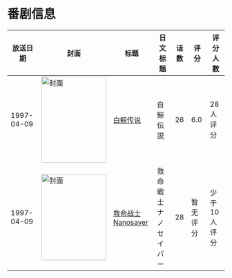# 番剧信息

|放送日期|封面|标题|日文标题|话数|评分|评分人数|
|---|---|---|---|---|---|---|
|1997-04-09|<img src="https://lain.bgm.tv/pic/cover/c/72/6a/105129_9VE2z.jpg" alt="封面" style="width:150px;height:200px;object-fit:cover;">|[白鲸传说](https://bangumi.tv/subject/105129)|白鯨伝説|26|6.0|28人评分|
|1997-04-09|<img src="https://lain.bgm.tv/pic/cover/c/a7/00/189016_G2oLG.jpg" alt="封面" style="width:150px;height:200px;object-fit:cover;">|[救命战士Nanosaver](https://bangumi.tv/subject/189016)|救命戦士ナノセイバー|28|暂无评分|少于10人评分|
